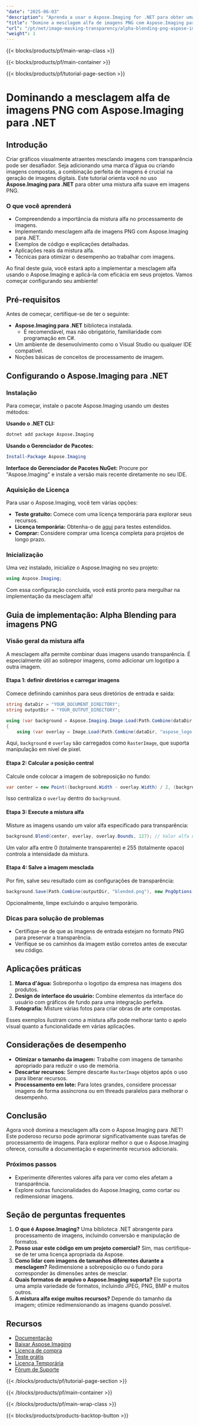 ```yaml
---
"date": "2025-06-03"
"description": "Aprenda a usar o Aspose.Imaging for .NET para obter uma mistura alfa perfeita em imagens PNG, aprimorando seus projetos digitais."
"title": "Domine a mesclagem alfa de imagens PNG com Aspose.Imaging para .NET"
"url": "/pt/net/image-masking-transparency/alpha-blending-png-aspose-imaging-net/"
"weight": 1
---
```


{{< blocks/products/pf/main-wrap-class >}}

{{< blocks/products/pf/main-container >}}

{{< blocks/products/pf/tutorial-page-section >}}
# Dominando a mesclagem alfa de imagens PNG com Aspose.Imaging para .NET

## Introdução

Criar gráficos visualmente atraentes mesclando imagens com transparência pode ser desafiador. Seja adicionando uma marca d'água ou criando imagens compostas, a combinação perfeita de imagens é crucial na geração de imagens digitais. Este tutorial orienta você no uso **Aspose.Imaging para .NET** para obter uma mistura alfa suave em imagens PNG.

### O que você aprenderá
- Compreendendo a importância da mistura alfa no processamento de imagens.
- Implementando mesclagem alfa de imagens PNG com Aspose.Imaging para .NET.
- Exemplos de código e explicações detalhadas.
- Aplicações reais da mistura alfa.
- Técnicas para otimizar o desempenho ao trabalhar com imagens.

Ao final deste guia, você estará apto a implementar a mesclagem alfa usando o Aspose.Imaging e aplicá-la com eficácia em seus projetos. Vamos começar configurando seu ambiente!

## Pré-requisitos

Antes de começar, certifique-se de ter o seguinte:
- **Aspose.Imaging para .NET** biblioteca instalada.
  - É recomendável, mas não obrigatório, familiaridade com programação em C#.
- Um ambiente de desenvolvimento como o Visual Studio ou qualquer IDE compatível.
- Noções básicas de conceitos de processamento de imagem.

## Configurando o Aspose.Imaging para .NET

### Instalação

Para começar, instale o pacote Aspose.Imaging usando um destes métodos:

**Usando o .NET CLI:**
```bash
dotnet add package Aspose.Imaging
```

**Usando o Gerenciador de Pacotes:**
```powershell
Install-Package Aspose.Imaging
```

**Interface do Gerenciador de Pacotes NuGet:**
Procure por "Aspose.Imaging" e instale a versão mais recente diretamente no seu IDE.

### Aquisição de Licença

Para usar o Aspose.Imaging, você tem várias opções:
- **Teste gratuito:** Comece com uma licença temporária para explorar seus recursos.
- **Licença temporária:** Obtenha-o de [aqui](https://purchase.aspose.com/temporary-license/) para testes estendidos.
- **Comprar:** Considere comprar uma licença completa para projetos de longo prazo.

### Inicialização

Uma vez instalado, inicialize o Aspose.Imaging no seu projeto:
```csharp
using Aspose.Imaging;
```
Com essa configuração concluída, você está pronto para mergulhar na implementação da mesclagem alfa!

## Guia de implementação: Alpha Blending para imagens PNG

### Visão geral da mistura alfa

A mesclagem alfa permite combinar duas imagens usando transparência. É especialmente útil ao sobrepor imagens, como adicionar um logotipo a outra imagem.

#### Etapa 1: definir diretórios e carregar imagens

Comece definindo caminhos para seus diretórios de entrada e saída:
```csharp
string dataDir = "YOUR_DOCUMENT_DIRECTORY";
string outputDir = "YOUR_OUTPUT_DIRECTORY";

using (var background = Aspose.Imaging.Image.Load(Path.Combine(dataDir, "image0.png")) as RasterImage)
{
    using (var overlay = Image.Load(Path.Combine(dataDir, "aspose_logo.png")) as RasterImage)
```
Aqui, `background` e `overlay` são carregados como `RasterImage`, que suporta manipulação em nível de pixel.

#### Etapa 2: Calcular a posição central

Calcule onde colocar a imagem de sobreposição no fundo:
```csharp
var center = new Point((background.Width - overlay.Width) / 2, (background.Height - overlay.Height) / 2);
```
Isso centraliza o `overlay` dentro do `background`.

#### Etapa 3: Execute a mistura alfa

Misture as imagens usando um valor alfa especificado para transparência:
```csharp
background.Blend(center, overlay, overlay.Bounds, 127); // Valor alfa de 127
```
Um valor alfa entre 0 (totalmente transparente) e 255 (totalmente opaco) controla a intensidade da mistura.

#### Etapa 4: Salve a imagem mesclada

Por fim, salve seu resultado com as configurações de transparência:
```csharp
background.Save(Path.Combine(outputDir, "blended.png"), new PngOptions() { ColorType = Aspose.Imaging.FileFormats.Png.PngColorType.TruecolorWithAlpha });
```
Opcionalmente, limpe excluindo o arquivo temporário.

### Dicas para solução de problemas
- Certifique-se de que as imagens de entrada estejam no formato PNG para preservar a transparência.
- Verifique se os caminhos da imagem estão corretos antes de executar seu código.

## Aplicações práticas
1. **Marca d'água:** Sobreponha o logotipo da empresa nas imagens dos produtos.
2. **Design de interface do usuário:** Combine elementos da interface do usuário com gráficos de fundo para uma integração perfeita.
3. **Fotografia:** Misture várias fotos para criar obras de arte compostas.

Esses exemplos ilustram como a mistura alfa pode melhorar tanto o apelo visual quanto a funcionalidade em várias aplicações.

## Considerações de desempenho
- **Otimizar o tamanho da imagem:** Trabalhe com imagens de tamanho apropriado para reduzir o uso de memória.
- **Descartar recursos:** Sempre descarte `RasterImage` objetos após o uso para liberar recursos.
- **Processamento em lote:** Para lotes grandes, considere processar imagens de forma assíncrona ou em threads paralelos para melhorar o desempenho.

## Conclusão
Agora você domina a mesclagem alfa com o Aspose.Imaging para .NET! Este poderoso recurso pode aprimorar significativamente suas tarefas de processamento de imagens. Para explorar melhor o que o Aspose.Imaging oferece, consulte a documentação e experimente recursos adicionais.

### Próximos passos
- Experimente diferentes valores alfa para ver como eles afetam a transparência.
- Explore outras funcionalidades do Aspose.Imaging, como cortar ou redimensionar imagens.

## Seção de perguntas frequentes
1. **O que é Aspose.Imaging?** 
   Uma biblioteca .NET abrangente para processamento de imagens, incluindo conversão e manipulação de formatos.
2. **Posso usar este código em um projeto comercial?**
   Sim, mas certifique-se de ter uma licença apropriada da Aspose.
3. **Como lidar com imagens de tamanhos diferentes durante a mesclagem?**
   Redimensione a sobreposição ou o fundo para corresponder às dimensões antes de mesclar.
4. **Quais formatos de arquivo o Aspose.Imaging suporta?**
   Ele suporta uma ampla variedade de formatos, incluindo JPEG, PNG, BMP e muitos outros.
5. **A mistura alfa exige muitos recursos?**
   Depende do tamanho da imagem; otimize redimensionando as imagens quando possível.

## Recursos
- [Documentação](https://reference.aspose.com/imaging/net/)
- [Baixar Aspose.Imaging](https://releases.aspose.com/imaging/net/)
- [Licença de compra](https://purchase.aspose.com/buy)
- [Teste grátis](https://releases.aspose.com/imaging/net/)
- [Licença Temporária](https://purchase.aspose.com/temporary-license/)
- [Fórum de Suporte](https://forum.aspose.com/c/imaging/10)

{{< /blocks/products/pf/tutorial-page-section >}}

{{< /blocks/products/pf/main-container >}}

{{< /blocks/products/pf/main-wrap-class >}}

{{< blocks/products/products-backtop-button >}}